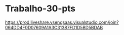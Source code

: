 # Trabalho-30-pts
https://prod.liveshare.vsengsaas.visualstudio.com/join?064DD4F0D07609A1A3C31387FD1D5BD5BDAB

